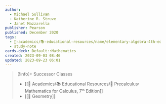 ```yaml
---
author:
  - Michael Sullivan
  - Katherine R. Struve
  - Janet Mazzarella
publisher: Pearson
published: December 2020
tags:
  - 🔴-academics/📚-educational-resources/name/elementary-algebra-4th-edition
  - study-note
cards-deck: Default::Mathematics
created: 2023-09-03 08:46
updated: 2023-09-23 06:01
---
```


>[!info]+ Successor Classes
> - [[🔴 Academics/📚 Educational Resources/📕 Precalculus꞉ Mathematics for Calculus, 7ᵗʰ Edition]]
> - [[📕 Geometry]]
